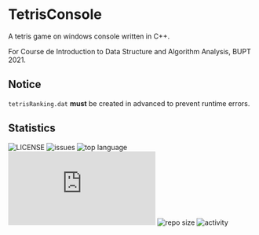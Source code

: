 # TetrisConsole
A tetris game on windows console written in C++.

For Course de Introduction to Data Structure and Algorithm Analysis, BUPT 2021.

## Notice

`tetrisRanking.dat` **must** be created in advanced to prevent runtime errors.

## Statistics

![LICENSE](https://img.shields.io/github/license/novaELLIAS/TetrisConsole)
![issues](https://img.shields.io/github/issues/novaELLIAS/TetrisConsole)
![top language](https://img.shields.io/github/languages/top/novaELLIAS/TetrisConsole)
![main.cpp size](https://img.shields.io/github/size/novaELLIAS/TetrisConsole/main.cpp?label=main.cpp)
![repo size](https://img.shields.io/github/repo-size/novaELLIAS/TetrisConsole?label=repo%20size)
![activity](https://img.shields.io/github/commit-activity/m/novaELLIAS/TetrisConsole)

